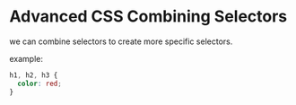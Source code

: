 # Advanced CSS Combining Selectors

we can combine selectors to create more specific selectors.

example:

```css
h1, h2, h3 {
  color: red;
}
```
